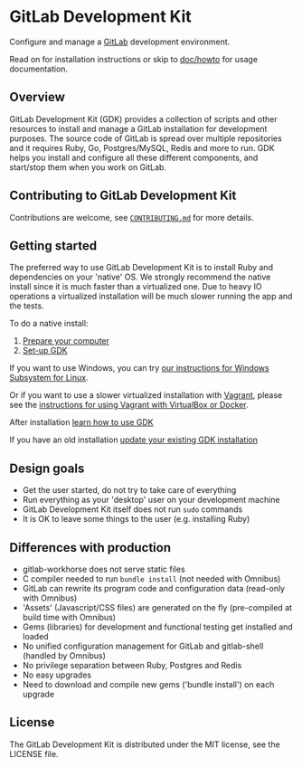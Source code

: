 # GitLab Development Kit

Configure and manage a [GitLab](https://about.gitlab.com) development
environment.

Read on for installation instructions or skip to
[doc/howto](doc/howto/README.md) for usage documentation.

## Overview

GitLab Development Kit (GDK) provides a collection of scripts and
other resources to install and manage a GitLab installation for
development purposes. The source code of GitLab is spread over
multiple repositories and it requires Ruby, Go, Postgres/MySQL, Redis
and more to run. GDK helps you install and configure all these
different components, and start/stop them when you work on GitLab.

## Contributing to GitLab Development Kit

Contributions are welcome, see [`CONTRIBUTING.md`](CONTRIBUTING.md)
for more details.

## Getting started

The preferred way to use GitLab Development Kit is to install Ruby and
dependencies on your 'native' OS. We strongly recommend the native install
since it is much faster than a virtualized one. Due to heavy IO operations a
virtualized installation will be much slower running the app and the tests.

To do a native install:

1. [Prepare your computer](doc/prepare.md)
2. [Set-up GDK](doc/set-up-gdk.md)

If you want to use Windows, you can try [our instructions for Windows Subsystem for Linux](doc/prepare.md#experimental-windows-10-using-the-wsl-windows-subsystem-for-linux).

Or if you want to use a slower virtualized installation with [Vagrant](https://www.vagrantup.com/),
please see the [instructions for using Vagrant with VirtualBox or Docker](doc/vagrant.md).

After installation [learn how to use GDK](doc/howto/README.md)

If you have an old installation [update your existing GDK installation](doc/update-gdk.md)

## Design goals

- Get the user started, do not try to take care of everything
- Run everything as your 'desktop' user on your development machine
- GitLab Development Kit itself does not run `sudo` commands
- It is OK to leave some things to the user (e.g. installing Ruby)

## Differences with production

- gitlab-workhorse does not serve static files
- C compiler needed to run `bundle install` (not needed with Omnibus)
- GitLab can rewrite its program code and configuration data (read-only with
  Omnibus)
- 'Assets' (Javascript/CSS files) are generated on the fly (pre-compiled at
  build time with Omnibus)
- Gems (libraries) for development and functional testing get installed and
  loaded
- No unified configuration management for GitLab and gitlab-shell
  (handled by Omnibus)
- No privilege separation between Ruby, Postgres and Redis
- No easy upgrades
- Need to download and compile new gems ('bundle install') on each upgrade

## License

The GitLab Development Kit is distributed under the MIT license,
see the LICENSE file.
